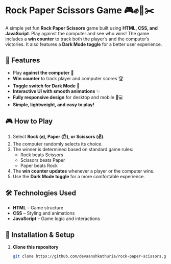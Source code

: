# Rock Paper Scissors Game 🎮✊📄✂️  

A simple yet fun **Rock Paper Scissors** game built using **HTML, CSS, and JavaScript**. Play against the computer and see who wins! The game includes a **win counter** to track both the player’s and the computer’s victories. It also features a **Dark Mode toggle** for a better user experience.  

## 📌 Features  
- Play **against the computer** 🤖  
- **Win counter** to track player and computer scores 🏆  
- **Toggle switch for Dark Mode** 🌙  
- **Interactive UI with smooth animations** ✨  
- **Fully responsive design** for desktop and mobile 📱💻  
- **Simple, lightweight, and easy to play!**  

## 🎮 How to Play  
1. Select **Rock (✊), Paper (✋), or Scissors (✌️)**.  
2. The computer randomly selects its choice.  
3. The winner is determined based on standard game rules:  
   - Rock beats Scissors  
   - Scissors beats Paper  
   - Paper beats Rock  
4. The **win counter updates** whenever a player or the computer wins.  
5. Use the **Dark Mode toggle** for a more comfortable experience.  

## 🛠️ Technologies Used  
- **HTML** – Game structure  
- **CSS** – Styling and animations  
- **JavaScript** – Game logic and interactions  

## 🚀 Installation & Setup  
1. **Clone this repository**  
   ```sh
   git clone https://github.com/devaanshkathuria/rock-paper-scissors.git
